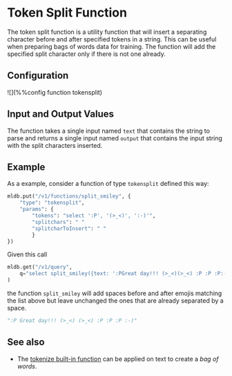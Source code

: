 # Token Split Function

The token split function is a utility function that will insert a separating character before and after specified tokens in a string.
This can be useful when preparing bags of words data for training. The function will add the specified split character only if there
is not one already.

## Configuration
![](%%config function tokensplit)

## Input and Output Values

The function takes a single input named `text` that contains the string to parse and returns a single input named `output` that contains
the input string with the split characters inserted.

## Example

As a example, consider a function of type `tokensplit` defined this way:

```python
mldb.put("/v1/functions/split_smiley", {
    "type": "tokensplit",
    "params": {
        "tokens": "select ':P', '(>_<)', ':-)'",
        "splitchars": " "
        "splitcharToInsert": " "
        }
})
```

Given this call

```python
mldb.get("/v1/query", 
    q="select split_smiley({text: ':PGreat day!!! (>_<)(>_<) :P :P :P:-)'}) as x"
)
```

the function `split_smiley` will add spaces before and after emojis matching the list above but leave unchanged the ones that are already separated by a space.

```python
":P Great day!!! (>_<) (>_<) :P :P :P :-)"
```

## See also

* The [tokenize built-in function](/doc/builtin/sql/ValueExpression.md.html#importfunctions) can be applied on text to create a _bag of words_.
